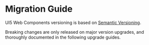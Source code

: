 # Migration Guide

UI5 Web Components versioning is based on [Semantic Versioning](https://semver.org/).

Breaking changes are only released on major version upgrades, and thoroughly documented in the following upgrade guides.